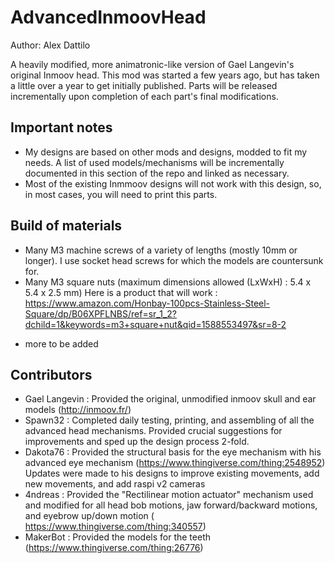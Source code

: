 # AdvancedInmoovHead

Author: Alex Dattilo

A heavily modified, more animatronic-like version of Gael Langevin's original Inmoov head. This mod was started a few years ago, but has taken a little over a year to get initially published. Parts will be released incrementally upon completion of each part's final modifications. 

Important notes
----------------
- My designs are based on other mods and designs, modded to fit my needs. A list of used models/mechanisms will be incrementally documented in this section of the repo and linked as necessary. 
- Most of the existing Inmmoov designs will not work with this design, so, in most cases, you will need to print this parts.

Build of materials 
-------------------
- Many M3 machine screws  of a variety of lengths (mostly 10mm or longer).  I use socket head screws for which the models are countersunk for.
- Many M3 square nuts (maximum dimensions allowed (LxWxH) : 5.4 x 5.4 x 2.5 mm)  Here is a product that will work : https://www.amazon.com/Honbay-100pcs-Stainless-Steel-Square/dp/B06XPFLNBS/ref=sr_1_2?dchild=1&keywords=m3+square+nut&qid=1588553497&sr=8-2

* more to be added

Contributors
------------------- 
- Gael Langevin :  Provided the original, unmodified inmoov skull and ear models (http://inmoov.fr/)
- Spawn32  : Completed daily testing, printing, and assembling of all the advanced head mechanisms. Provided crucial suggestions for improvements  and sped up the design process 2-fold. 
- Dakota76  : Provided the structural basis for the eye mechanism with his advanced eye mechanism (https://www.thingiverse.com/thing:2548952)  Updates were made to his designs to improve existing movements, add new movements, and add raspi v2 cameras
- 4ndreas  : Provided the "Rectilinear motion actuator" mechanism used and modified for all head bob motions, jaw forward/backward motions, and eyebrow up/down motion  ( https://www.thingiverse.com/thing:340557)
- MakerBot : Provided the models for the teeth (https://www.thingiverse.com/thing:26776)

